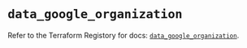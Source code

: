 # `data_google_organization`

Refer to the Terraform Registory for docs: [`data_google_organization`](https://registry.terraform.io/providers/hashicorp/google-beta/4.78.0/docs/data-sources/google_organization).
